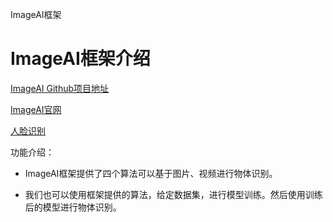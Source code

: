 ImageAI框架

# ImageAI框架介绍

[ImageAI Github项目地址](https://github.com/OlafenwaMoses/ImageAI)

[ImageAI官网](http://imageai.org)

[人脸识别](https://deepstack.cc)

功能介绍：

- ImageAI框架提供了四个算法可以基于图片、视频进行物体识别。

- 我们也可以使用框架提供的算法，给定数据集，进行模型训练。然后使用训练后的模型进行物体识别。







